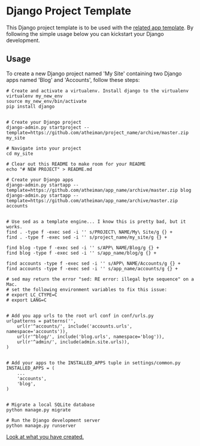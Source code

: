 # Django Project Template

This Django project template is to be used with the [related app template](https://github.com/atheiman/app_name). By following the simple usage below you can kickstart your Django development.

## Usage

To create a new Django project named 'My Site' containing two Django apps named 'Blog' and 'Accounts', follow these steps:

```shell
# Create and activate a virtualenv. Install django to the virtualenv
virtualenv my_new_env
source my_new_env/bin/activate
pip install django


# Create your Django project
django-admin.py startproject --template=https://github.com/atheiman/project_name/archive/master.zip my_site

# Navigate into your project
cd my_site

# Clear out this README to make room for your README
echo "# NEW PROJECT" > README.md

# Create your Django apps
django-admin.py startapp --template=https://github.com/atheiman/app_name/archive/master.zip blog
django-admin.py startapp --template=https://github.com/atheiman/app_name/archive/master.zip accounts


# Use sed as a template engine... I know this is pretty bad, but it works.
find . -type f -exec sed -i '' s/PROJECT\ NAME/My\ Site/g {} +
find . -type f -exec sed -i '' s/project_name/my_site/g {} +

find blog -type f -exec sed -i '' s/APP\ NAME/Blog/g {} +
find blog -type f -exec sed -i '' s/app_name/blog/g {} +

find accounts -type f -exec sed -i '' s/APP\ NAME/Accounts/g {} +
find accounts -type f -exec sed -i '' s/app_name/accounts/g {} +

# sed may return the error "sed: RE error: illegal byte sequence" on a Mac.
# set the following environment variables to fix this issue:
# export LC_CTYPE=C
# export LANG=C


# Add you app urls to the root url conf in conf/urls.py
urlpatterns = patterns('',
    url(r'^accounts/', include('accounts.urls', namespace='accounts')),
    url(r'^blog/', include('blog.urls', namespace='blog')),
    url(r'^admin/', include(admin.site.urls)),
)


# Add your apps to the INSTALLED_APPS tuple in settings/common.py
INSTALLED_APPS = (
    ...
    'accounts',
    'blog',
)


# Migrate a local SQLite database
python manage.py migrate

# Run the Django development server
python manage.py runserver
```

[Look at what you have created.](http://127.0.0.1:8000/some_application/)
